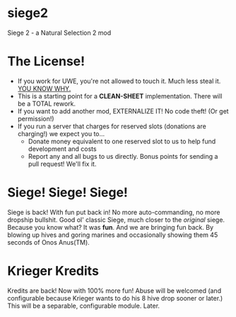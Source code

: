 # siege2
Siege 2 - a Natural Selection 2 mod

# The License!
* If you work for UWE, you're not allowed to touch it. Much less steal it. [YOU KNOW WHY.]
* This is a starting point for a **CLEAN-SHEET** implementation. There will be a TOTAL rework.
* If you want to add another mod, EXTERNALIZE IT! No code theft! (Or get permission!)
* If you run a server that charges for reserved slots (donations are charging!) we expect you to...
  * Donate money equivalent to one reserved slot to us to help fund development and costs
  * Report any and all bugs to us directly. Bonus points for sending a pull request! We'll fix it.

# Siege! Siege! Siege!
Siege is back! With fun put back in! No more auto-commanding, no more dropship bullshit. Good ol' classic Siege, much closer to the _original_ siege. Because you know what? It was **fun**. And we are bringing fun back. By blowing up hives and goring marines and occasionally showing them 45 seconds of Onos Anus(TM).

# Krieger Kredits
Kredits are back! Now with 100% more fun! Abuse will be welcomed (and configurable because Krieger wants to do his 8 hive drop sooner or later.) This will be a separable, configurable module. Later.

[YOU KNOW WHY.]:http://ns2news.org/last-minute-news-deletion-of-compmod-ns2-more/
